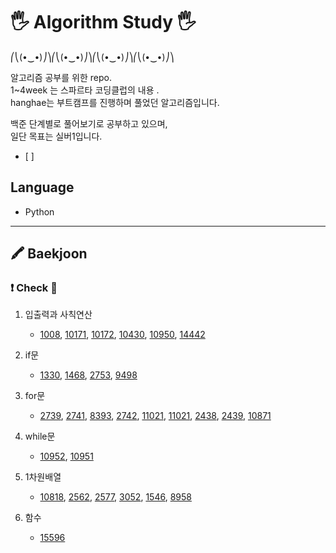 # 🖐 Algorithm Study 🖐


⎛⎝(•‿•)⎠⎞⎛⎝(•‿•)⎠⎞⎛⎝(•‿•)⎠⎞⎛⎝(•‿•)⎠⎞



알고리즘 공부를 위한 repo.  
1~4week 는 스파르타 코딩클럽의 내용 .  
hanghae는 부트캠프를 진행하며 풀었던 알고리즘입니다.   

백준 단계별로 풀어보기로 공부하고 있으며,  
일단 목표는 실버1입니다.
 - [ ]  
## Language
* Python 
---
## 🖍 Baekjoon 
### ❗ Check 💯
1. 입출력과 사칙연산 
   - [1008](baekjoon/1_입출력과사칙연산/1008().py),
    [10171](baekjoon/1_입출력과사칙연산/10171(고양이).py),
    [10172](baekjoon/1_입출력과사칙연산/10172(개).py),
     [10430](baekjoon/1_입출력과사칙연산/10430(나머지).py),
     [10950](baekjoon/1_입출력과사칙연산/10950(A+b-3).py),
     [14442](baekjoon/1_입출력과사칙연산/14442(빠른A+B).py) 
     
2. if문 
   - [1330](baekjoon/2_if문/1330(두수비교하기).py),
    [1468](baekjoon/2_if문/1468(사분면고르기).py),
    [2753](baekjoon/2_if문/2753(윤년).py),
    [9498](baekjoon/2_if문/9498(시험성적).py)

3. for문
   - [2739](baekjoon/3_for문/2739(구구단).py),
    [2741](baekjoon/3_for문/2741(N찍기).py),
    [8393](baekjoon/3_for문/8393(합).py),
    [2742](baekjoon/3_for문/2742(기찍N).py),
    [11021](baekjoon/3_for문/11021(A+B-7).py),
     [11021](baekjoon/3_for문/11022(A+B%20-8).py),
     [2438](baekjoon/3_for문/2438(별%20찍기-1).py),
     [2439](baekjoon/3_for문/2439(별찍기-2).py),
     [10871](baekjoon/3_for문/10871(x보다작은수).py)
4. while문
    - [10952](baekjoon/4_while문/10952(A+B-5).py),
     [10951](baekjoon/4_while문/10951(A+B-4).py)

5. 1차원배열
   - [10818](baekjoon/5_1차원배열/10818(최소,최대).py),
     [2562](baekjoon/5_1차원배열/2562(최댓값).py),
     [2577](baekjoon/5_1차원배열/2577(숫자의개수).py),
     [3052](baekjoon/5_1차원배열/3052(나머지).py),
     [1546](baekjoon/5_1차원배열/1546(평균).py),
     [8958](baekjoon/5_1차원배열/8958(ox퀴즈).py)
     
6. 함수
   - [15596](baekjoon/6_함수/15596(정수N개의합).py)
     